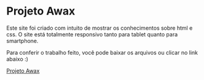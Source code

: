# Projeto Awax
Este site foi criado com intuito de mostrar os conhecimentos sobre html e css.
O site está totalmente responsivo tanto para tablet quanto para smartphone.

Para conferir o trabalho feito, você pode baixar os arquivos ou clicar no link abaixo :)

[Projeto Awax](https://gusthavofelix.github.io/Projeto-Awax/)
